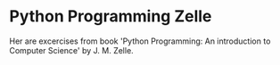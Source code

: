 # Python Programming Zelle


Her are excercises from book 'Python Programming: An introduction to Computer Science' by J. M. Zelle.
